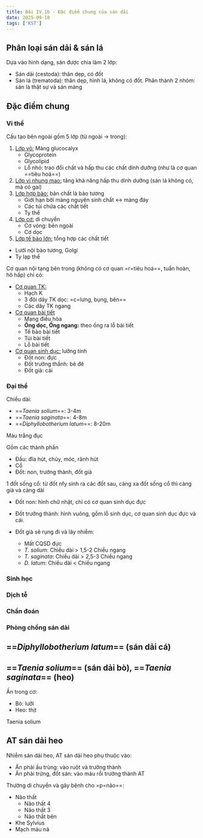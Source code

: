 ```yaml
---
title: Bài IV.1b - Đặc điểm chung của sán dải
date: 2025-09-10
tags: ['KST']
---
```


## Phân loại sán dải & sán lá

Dựa vào hình dạng, sán được chia làm 2 lớp:

- Sán dải (cestoda): thân dẹp, có đốt
- Sán lá (trematoda): thân dẹp, hình lá, không có đốt. Phân thành 2 nhóm: sán là thật sự và sán máng

## Đặc điểm chung

### Vi thể

Cấu tạo bên ngoài gồm 5 lớp (từ ngoài -> trong):

1. <u>Lớp vỏ:</u> Màng glucocalyx
    - Glycoprotein
    - Glycolipid
    - Lỗ nhỏ: trao đổi chất và hấp thu các chất dinh dưỡng (như là cơ quan ==tiêu hoá==)
2. <u>Lớp vi nhung mao:</u> tăng khả năng hấp thu dinh dưỡng (sán lá không có, mà có gai)
3. <u>Lớp hợp bào:</u> bản chất là bào tương
    - Giới hạn bởi màng nguyên sinh chất <-> màng đáy
    - Các túi chứa các chất tiết
    - Ty thể
4. <u>Lớp cơ:</u> di chuyển
    - Cơ vòng: bên ngoài
    - Cơ dọc
5. <u>Lớp tế bào lớn:</u> tổng hợp các chất tiết

- Lưới nội bào tương, Golgi
- Ty lạp thể

Cơ quan nội tạng bên trong (không có cơ quan =r=tiêu hoá==, tuần hoàn, hô hấp) chỉ có:

- <u>Cơ quan TK:</u>
  - Hạch K
  - 3 đôi dây TK dọc: =c=lưng, bụng, bên==
  - Các dây TK ngang
- <u>Cơ quan bài tiết</u>
  - Mạng điều hòa
  - **Ống dọc, Ống ngang:** theo ống ra lỗ bài tiết
  - Tế bào bài tiết
  - Túi bài tiết
  - Lỗ bài tiết
- <u>Cơ quan sinh dục:</u> lưỡng tính
  - Đốt non: đực
  - Đốt trưởng thầnh: bê đê
  - Đốt già: cái

### Đại thể

Chiều dài:

- ==*Taenia solium*==: 3-4m
- ==*Taenia saginata*==: 4-8m
- ==*Diphyllobotherium latum*==: 8-20m

Màu trắng đục

Gồm các thành phần

- Đầu: đĩa hút, chủy, móc, rãnh hút
- Cổ
- Đốt: non, trưởng thành, đốt già

1 đốt sống cổ: từ đốt nfy sinh ra các đốt sau, càng xa đốt sống cổ thì càng già và càng dài

- Đốt non: hình chữ nhật, chỉ có cơ quan sinh dục đực
- Đốt trưởng thành: hình vuông, gồm lỗ sinh dục, cơ quan sinh dục đực và cái.

- Đốt già sẽ rụng đi và lây nhiễm:
  - Mất CQSD đực
  - *T. solium*: Chiều dài > 1,5-2 Chiều ngang
  - *T. saginata*: Chiều dài > 2,5-3 Chiều ngang
  - *D. latum*: Chiều dài < Chiều ngang

### Sinh học

### Dịch tễ

### Chẩn đoán

### Phòng chống sán dải

## ==*Diphyllobotherium latum*== (sán dải cá)

## ==*Taenia solium*== (sán dải bò), ==*Taenia saginata*== (heo)

Ấn trong cơ:

- Bò: lưỡi
- Heo: thịt

Taenia solium

## AT sán dải heo

Nhiễm sán dải heo, AT sán dải heo phụ thuộc vào:

- Ăn phải ấu trùng: vào ruột và trưởng thành 
- Ăn phải trứng, đốt sán: vào máu rồi trưởng thành AT

Thường di chuyển và gây bệnh cho =p=não==:

- Não thất
	- Não thất 4
	- Não thất 3
	- Não thất bên
- Khe Sylvius
- Mạch máu nã
